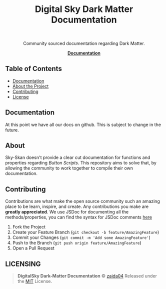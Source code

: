 <div align="center">
    <h1>Digital Sky <b>Dark Matter</b> Documentation</h1><br>
    <p>Community sourced documentation regarding Dark Matter.</p>
    <p>
    <a href="/"><strong>Documentation</strong></a>
    <br />
    </p>
</div>

## Table of Contents
* [Documentation](#documentation)
* [About the Project](#about)
* [Contributing](#contributing)
* [License](#LICENSING)

## Documentation
At this point we have all our docs on github. This is subject to change in the future.

## About
Sky-Skan doesn't provide a clear cut documentation for functions and properties regarding *Button Scripts*. This repository aims to solve that, by allowing the community to work together to compile their own documentation.

## Contributing
Contributions are what make the open source community such an amazing place to be learn, inspire, and create. Any contributions you make are **greatly appreciated**. We use JSDoc for documenting all the methods/properties, you can find the syntax for JSDoc comments [here](https://jsdoc.app/)

1. Fork the Project
2. Create your Feature Branch (`git checkout -b feature/AmazingFeature`)
3. Commit your Changes (`git commit -m 'Add some AmazingFeature'`)
4. Push to the Branch (`git push origin feature/AmazingFeature`)
5. Open a Pull Request

## LICENSING 
> **DigitalSky Dark-Matter Documentation** © [zaida04](https://github.com/zaida04) Released under the [MIT](https://github.com/zaida04/DigitalSky-DarkMatter-Documentation/blob/master/LICENSE) License.  

